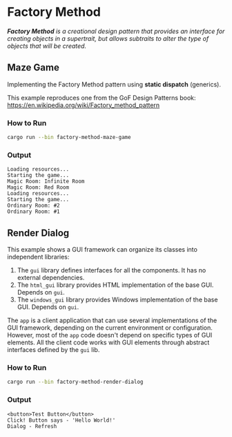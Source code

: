 # Factory Method

_**Factory Method** is a creational design pattern that provides an interface
for creating objects in a supertrait, but allows subtraits to alter the type
of objects that will be created._

## Maze Game

Implementing the Factory Method pattern using **static dispatch** (generics).

This example reproduces one from the GoF Design Patterns book:
https://en.wikipedia.org/wiki/Factory_method_pattern

### How to Run

```bash
cargo run --bin factory-method-maze-game
```

### Output

```
Loading resources...
Starting the game...
Magic Room: Infinite Room
Magic Room: Red Room
Loading resources...
Starting the game...
Ordinary Room: #2
Ordinary Room: #1
```

## Render Dialog

This example shows a GUI framework can organize its classes into independent libraries:
 
1. The `gui` library defines interfaces for all the components. It has no external dependencies.
2. The `html_gui` library provides HTML implementation of the base GUI. Depends on `gui`.
3. The `windows_gui` library provides Windows implementation of the base GUI. Depends on `gui`.

The `app` is a client application that can use several implementations of the GUI framework, depending on the current environment or configuration. However, most of the `app` code doesn't depend on specific types of GUI elements. All the client code works with GUI elements through abstract interfaces defined by the `gui` lib.

### How to Run

```bash
cargo run --bin factory-method-render-dialog
```

### Output

```
<button>Test Button</button>
Click! Button says - 'Hello World!'
Dialog - Refresh
```
